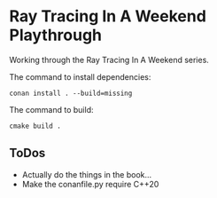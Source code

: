 Ray Tracing In A Weekend Playthrough
====================================

Working through the Ray Tracing In A Weekend series.

The command to install dependencies:
```
conan install . --build=missing
```

The command to build:
```
cmake build .
```

ToDos
-----

 * Actually do the things in the book...
 * Make the conanfile.py require C++20
